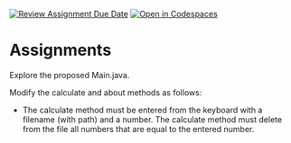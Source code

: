 [![Review Assignment Due Date](https://classroom.github.com/assets/deadline-readme-button-24ddc0f5d75046c5622901739e7c5dd533143b0c8e959d652212380cedb1ea36.svg)](https://classroom.github.com/a/9BNu5dce)
[![Open in Codespaces](https://classroom.github.com/assets/launch-codespace-7f7980b617ed060a017424585567c406b6ee15c891e84e1186181d67ecf80aa0.svg)](https://classroom.github.com/open-in-codespaces?assignment_repo_id=14295504)
# Assignments
Explore the proposed Main.java.

Modify the calculate and about methods as follows:

- The calculate method must be entered from the keyboard with a filename (with path) and a number. The calculate method must delete from the file all numbers that are equal to the entered number. 
